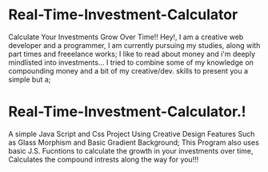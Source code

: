 # Real-Time-Investment-Calculator
Calculate Your Investments Grow Over Time!!
Hey!, I am a creative web developer and a programmer,
I am currently pursuing my studies, along with part times and freeelance works; 
I like to read about money and i'm deeply mindlisted into investments...
I tried to combine some of my knowledge on compounding money and a bit of my creative/dev. skills to present you a simple but a; 
# Real-Time-Investment-Calculator.! 
A simple Java Script and Css Project Using Creative Design Features Such as Glass Morphism and Basic Gradient Background; 
This Program also uses basic J.S. Fucntions to calculate the growth in your investments over time, 
Calculates the compound intrests along the way for you!!!
